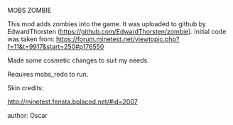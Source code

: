 MOBS ZOMBIE

This mod adds zombies into the game. It was uploaded to github by EdwardThorsten (https://github.com/EdwardThorsten/zombie).
Initial code was taken from: https://forum.minetest.net/viewtopic.php?f=11&t=9917&start=250#p176550

Made some cosmetic changes to suit my needs. 

Requires mobs_redo to run.

Skin credits:

http://minetest.fensta.bplaced.net/#id=2007

author: Oscar
